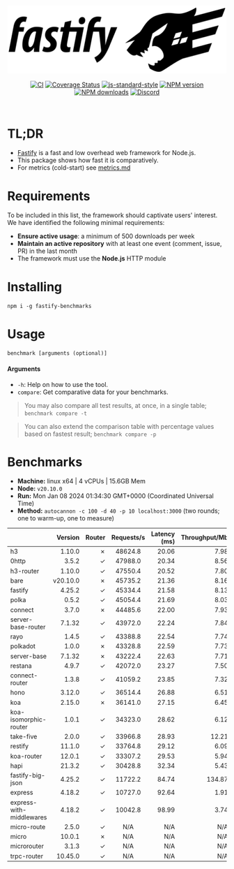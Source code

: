 <div align="center">
  <img src="https://github.com/fastify/graphics/raw/HEAD/fastify-landscape-outlined.svg" width="650" height="auto"/>
</div>

<div align="center">

[![CI](https://github.com/fastify/fastify/workflows/ci/badge.svg)](https://github.com/fastify/fastify/actions/workflows/ci.yml)
[![Coverage Status](https://coveralls.io/repos/github/fastify/fastify/badge.svg?branch=master)](https://coveralls.io/github/fastify/fastify?branch=master)
[![js-standard-style](https://img.shields.io/badge/code%20style-standard-brightgreen.svg?style=flat)](http://standardjs.com/)
[![NPM version](https://img.shields.io/npm/v/fastify.svg?style=flat)](https://www.npmjs.com/package/fastify)
[![NPM downloads](https://img.shields.io/npm/dm/fastify.svg?style=flat)](https://www.npmjs.com/package/fastify) [![Discord](https://img.shields.io/discord/725613461949906985)](https://discord.gg/fastify)

</div>
<br />

# TL;DR

* [Fastify](https://github.com/fastify/fastify) is a fast and low overhead web framework for Node.js.
* This package shows how fast it is comparatively.
* For metrics (cold-start) see [metrics.md](./METRICS.md)

# Requirements

To be included in this list, the framework should captivate users' interest. We have identified the following minimal requirements:
- **Ensure active usage**: a minimum of 500 downloads per week
- **Maintain an active repository** with at least one event (comment, issue, PR) in the last month
- The framework must use the **Node.js** HTTP module

# Installing

```
npm i -g fastify-benchmarks
```

# Usage

```
benchmark [arguments (optional)]
```

#### Arguments

* `-h`: Help on how to use the tool.
* `compare`: Get comparative data for your benchmarks.

> You may also compare all test results, at once, in a single table; `benchmark compare -t`

> You can also extend the comparison table with percentage values based on fastest result; `benchmark compare -p`
# Benchmarks

* __Machine:__ linux x64 | 4 vCPUs | 15.6GB Mem
* __Node:__ `v20.10.0`
* __Run:__ Mon Jan 08 2024 01:34:30 GMT+0000 (Coordinated Universal Time)
* __Method:__ `autocannon -c 100 -d 40 -p 10 localhost:3000` (two rounds; one to warm-up, one to measure)

|                          | Version  | Router | Requests/s | Latency (ms) | Throughput/Mb |
| :--                      | --:      | --:    | :-:        | --:          | --:           |
| h3                       | 1.10.0   | ✗      | 48624.8    | 20.06        | 7.98          |
| 0http                    | 3.5.2    | ✓      | 47988.0    | 20.34        | 8.56          |
| h3-router                | 1.10.0   | ✓      | 47550.4    | 20.52        | 7.80          |
| bare                     | v20.10.0 | ✗      | 45735.2    | 21.36        | 8.16          |
| fastify                  | 4.25.2   | ✓      | 45334.4    | 21.58        | 8.13          |
| polka                    | 0.5.2    | ✓      | 45054.4    | 21.69        | 8.03          |
| connect                  | 3.7.0    | ✗      | 44485.6    | 22.00        | 7.93          |
| server-base-router       | 7.1.32   | ✓      | 43972.0    | 22.24        | 7.84          |
| rayo                     | 1.4.5    | ✓      | 43388.8    | 22.54        | 7.74          |
| polkadot                 | 1.0.0    | ✗      | 43328.8    | 22.59        | 7.73          |
| server-base              | 7.1.32   | ✗      | 43222.4    | 22.63        | 7.71          |
| restana                  | 4.9.7    | ✓      | 42072.0    | 23.27        | 7.50          |
| connect-router           | 1.3.8    | ✓      | 41059.2    | 23.85        | 7.32          |
| hono                     | 3.12.0   | ✓      | 36514.4    | 26.88        | 6.51          |
| koa                      | 2.15.0   | ✗      | 36141.0    | 27.15        | 6.45          |
| koa-isomorphic-router    | 1.0.1    | ✓      | 34323.0    | 28.62        | 6.12          |
| take-five                | 2.0.0    | ✓      | 33966.8    | 28.93        | 12.21         |
| restify                  | 11.1.0   | ✓      | 33764.8    | 29.12        | 6.09          |
| koa-router               | 12.0.1   | ✓      | 33307.2    | 29.53        | 5.94          |
| hapi                     | 21.3.2   | ✓      | 30428.8    | 32.34        | 5.43          |
| fastify-big-json         | 4.25.2   | ✓      | 11722.2    | 84.74        | 134.87        |
| express                  | 4.18.2   | ✓      | 10727.0    | 92.64        | 1.91          |
| express-with-middlewares | 4.18.2   | ✓      | 10042.8    | 98.99        | 3.74          |
| micro-route              | 2.5.0    | ✓      | N/A        | N/A          | N/A           |
| micro                    | 10.0.1   | ✗      | N/A        | N/A          | N/A           |
| microrouter              | 3.1.3    | ✓      | N/A        | N/A          | N/A           |
| trpc-router              | 10.45.0  | ✓      | N/A        | N/A          | N/A           |
